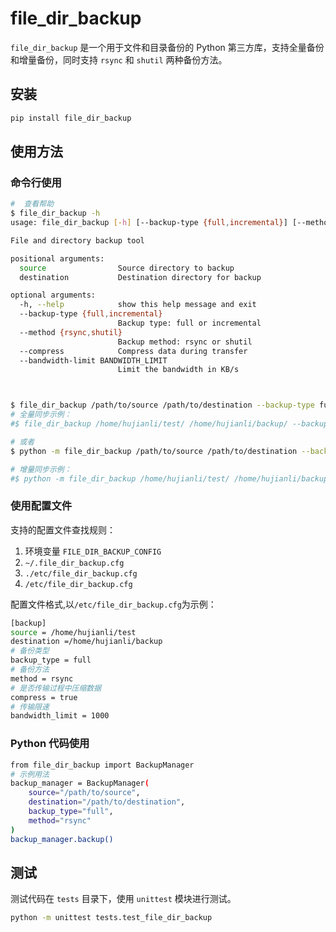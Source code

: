 # file_dir_backup

`file_dir_backup` 是一个用于文件和目录备份的 Python 第三方库，支持全量备份和增量备份，同时支持 `rsync` 和 `shutil` 两种备份方法。

## 安装

```bash
pip install file_dir_backup
```

## 使用方法
### 命令行使用
```bash
#  查看帮助
$ file_dir_backup -h
usage: file_dir_backup [-h] [--backup-type {full,incremental}] [--method {rsync,shutil}] [--compress] [--bandwidth-limit BANDWIDTH_LIMIT] source destination

File and directory backup tool

positional arguments:
  source                Source directory to backup
  destination           Destination directory for backup

optional arguments:
  -h, --help            show this help message and exit
  --backup-type {full,incremental}
                        Backup type: full or incremental
  --method {rsync,shutil}
                        Backup method: rsync or shutil
  --compress            Compress data during transfer
  --bandwidth-limit BANDWIDTH_LIMIT
                        Limit the bandwidth in KB/s



$ file_dir_backup /path/to/source /path/to/destination --backup-type full --method rsync --compress --bandwidth-limit 1000
# 全量同步示例：
#$ file_dir_backup /home/hujianli/test/ /home/hujianli/backup/ --backup-type full --method rsync --compress --bandwidth-limit 1000

# 或者
$ python -m file_dir_backup /path/to/source /path/to/destination --backup-type full --method rsync --compress --bandwidth-limit 1000

# 增量同步示例：
#$ python -m file_dir_backup /home/hujianli/test/ /home/hujianli/backup/ --backup-type incremental --method rsync --compress --bandwidth-limit 1000
```

### 使用配置文件

支持的配置文件查找规则：

1. 环境变量 `FILE_DIR_BACKUP_CONFIG`
2. `~/.file_dir_backup.cfg`
3. `./etc/file_dir_backup.cfg`
4. `/etc/file_dir_backup.cfg`


配置文件格式,以`/etc/file_dir_backup.cfg`为示例：
```bash
[backup]
source = /home/hujianli/test
destination =/home/hujianli/backup
# 备份类型
backup_type = full
# 备份方法
method = rsync
# 是否传输过程中压缩数据
compress = true
# 传输限速
bandwidth_limit = 1000
```
### Python 代码使用

```bash
from file_dir_backup import BackupManager
# 示例用法
backup_manager = BackupManager(
    source="/path/to/source",
    destination="/path/to/destination",
    backup_type="full",
    method="rsync"
)
backup_manager.backup()
```


## 测试

测试代码在 `tests` 目录下，使用  `unittest` 模块进行测试。

```bash
python -m unittest tests.test_file_dir_backup
```
    